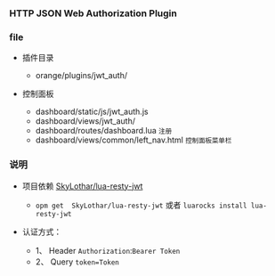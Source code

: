 ### HTTP JSON Web Authorization Plugin

### file
* 插件目录
	* orange/plugins/jwt_auth/ 

* 控制面板
	
	* dashboard/static/js/jwt_auth.js
	* dashboard/views/jwt_auth/
	* dashboard/routes/dashboard.lua  `注册`
	* dashboard/views/common/left_nav.html `控制面板菜单栏`
	
### 说明
	
 * 项目依赖 [SkyLothar/lua-resty-jwt](https://github.com/SkyLothar/lua-resty-jwt)
 
 	* `opm get  SkyLothar/lua-resty-jwt` 或者 `luarocks install lua-resty-jwt`

 * 认证方式：
 	
 	* 1、 Header `Authorization`:`Bearer Token`
 	* 2、 Query `token=Token` 	